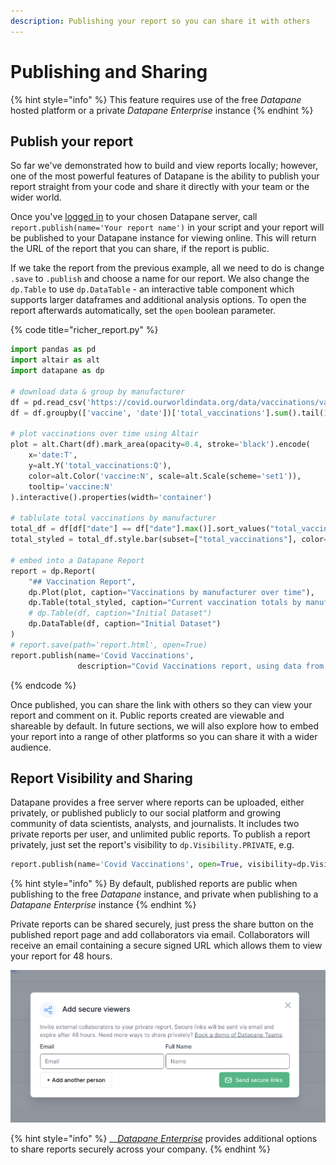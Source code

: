 ```yaml
---
description: Publishing your report so you can share it with others
---
```


# Publishing and Sharing

{% hint style="info" %}
This feature requires use of the free _Datapane_ hosted platform or a private _Datapane Enterprise_ instance
{% endhint %}

## Publish your report

So far we've demonstrated how to build and view reports locally; however, one of the most powerful features of Datapane is the ability to publish your report straight from your code and share it directly with your team or the wider world.

Once you've [logged in](../tut-getting-started.md#authentication) to your chosen Datapane server, call `report.publish(name='Your report name')` in your script and your report will be published to your Datapane instance for viewing online. This will return the URL of the report that you can share, if the report is public.

If we take the report from the previous example, all we need to do is change `.save` to `.publish` and choose a name for our report. We also change the `dp.Table` to use `dp.DataTable` - an interactive table component which supports larger dataframes and additional analysis options. To open the report afterwards automatically, set the `open` boolean parameter.

{% code title="richer\_report.py" %}
```python
import pandas as pd
import altair as alt
import datapane as dp

# download data & group by manufacturer
df = pd.read_csv('https://covid.ourworldindata.org/data/vaccinations/vaccinations-by-manufacturer.csv', parse_dates=['date'])
df = df.groupby(['vaccine', 'date'])['total_vaccinations'].sum().tail(1000).reset_index()

# plot vaccinations over time using Altair
plot = alt.Chart(df).mark_area(opacity=0.4, stroke='black').encode(
    x='date:T',
    y=alt.Y('total_vaccinations:Q'),
    color=alt.Color('vaccine:N', scale=alt.Scale(scheme='set1')),
    tooltip='vaccine:N'
).interactive().properties(width='container')

# tablulate total vaccinations by manufacturer
total_df = df[df["date"] == df["date"].max()].sort_values("total_vaccinations", ascending=False).reset_index(drop=True)
total_styled = total_df.style.bar(subset=["total_vaccinations"], color='#5fba7d', vmax=total_df["total_vaccinations"].sum())

# embed into a Datapane Report
report = dp.Report(
    "## Vaccination Report",
    dp.Plot(plot, caption="Vaccinations by manufacturer over time"),
    dp.Table(total_styled, caption="Current vaccination totals by manufacturer"),
    # dp.Table(df, caption="Initial Dataset")
    dp.DataTable(df, caption="Initial Dataset")
)
# report.save(path='report.html', open=True)
report.publish(name='Covid Vaccinations',
               description="Covid Vaccinations report, using data from ourworldindata", open=True)
```
{% endcode %}

Once published, you can share the link with others so they can view your report and comment on it. Public reports created are viewable and shareable by default. In future sections, we will also explore how to embed your report into a range of other platforms so you can share it with a wider audience.

## Report Visibility and Sharing

Datapane provides a free server where reports can be uploaded, either privately, or published publicly to our social platform and growing community of data scientists, analysts, and journalists. It includes two private reports per user, and unlimited public reports. To publish a report privately, just set the report's visibility to `dp.Visibility.PRIVATE`, e.g.

```python
report.publish(name='Covid Vaccinations', open=True, visibility=dp.Visibility.PRIVATE)
```

{% hint style="info" %}
By default, published reports are public when publishing to the free _Datapane_ instance, and private when publishing to a _Datapane Enterprise_ instance
{% endhint %}

Private reports can be shared securely, just press the share button on the published report page and add collaborators via email. Collaborators will receive an email containing a secure signed URL which allows them to view your report for 48 hours.

![](../.gitbook/assets/image%20%28118%29.png)

{% hint style="info" %}
\_\_[_Datapane Enterprise_](../datapane-enterprise/tut-deploying-a-script.md) provides additional options to share reports securely across your company.
{% endhint %}

